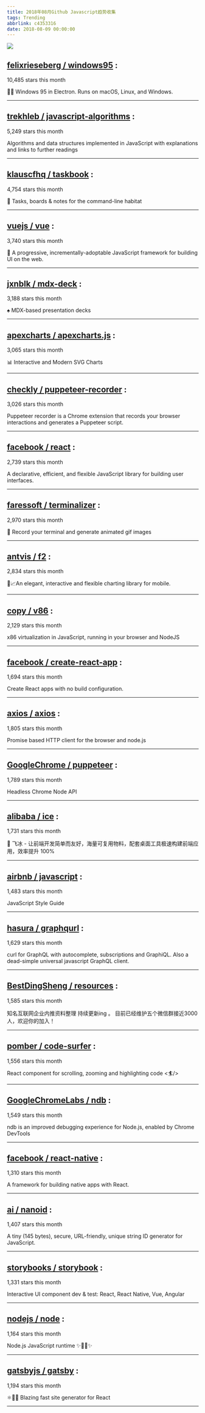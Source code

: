 ```yaml
---
title: 2018年08月Github Javascript趋势收集
tags: Trending
abbrlink: c4353316
date: 2018-08-09 00:00:00
---
```

![](/images/github_11.png)
##   [felixrieseberg / windows95](https://github.com/felixrieseberg/windows95) : 
 
10,485 stars this month

💩🚀 Windows 95 in Electron. Runs on macOS, Linux, and Windows. 

---
##   [trekhleb / javascript-algorithms](https://github.com/trekhleb/javascript-algorithms) : 
 
5,249 stars this month

Algorithms and data structures implemented in JavaScript with explanations and links to further readings 

---
##   [klauscfhq / taskbook](https://github.com/klauscfhq/taskbook) : 
 
4,754 stars this month

📓 Tasks, boards & notes for the command-line habitat 

---
##   [vuejs / vue](https://github.com/vuejs/vue) : 
 
3,740 stars this month

🖖 A progressive, incrementally-adoptable JavaScript framework for building UI on the web. 

---
##   [jxnblk / mdx-deck](https://github.com/jxnblk/mdx-deck) : 
 
3,188 stars this month

♠️ MDX-based presentation decks 

---
##   [apexcharts / apexcharts.js](https://github.com/apexcharts/apexcharts.js) : 
 
3,065 stars this month

📊 Interactive and Modern SVG Charts 

---
##   [checkly / puppeteer-recorder](https://github.com/checkly/puppeteer-recorder) : 
 
3,026 stars this month

Puppeteer recorder is a Chrome extension that records your browser interactions and generates a Puppeteer script. 

---
##   [facebook / react](https://github.com/facebook/react) : 
 
2,739 stars this month

A declarative, efficient, and flexible JavaScript library for building user interfaces. 

---
##   [faressoft / terminalizer](https://github.com/faressoft/terminalizer) : 
 
2,970 stars this month

🦄 Record your terminal and generate animated gif images 

---
##   [antvis / f2](https://github.com/antvis/f2) : 
 
2,834 stars this month

📱📈An elegant, interactive and flexible charting library for mobile. 

---
##   [copy / v86](https://github.com/copy/v86) : 
 
2,129 stars this month

x86 virtualization in JavaScript, running in your browser and NodeJS 

---
##   [facebook / create-react-app](https://github.com/facebook/create-react-app) : 
 
1,694 stars this month

Create React apps with no build configuration. 

---
##   [axios / axios](https://github.com/axios/axios) : 
 
1,805 stars this month

Promise based HTTP client for the browser and node.js 

---
##   [GoogleChrome / puppeteer](https://github.com/GoogleChrome/puppeteer) : 
 
1,789 stars this month

Headless Chrome Node API 

---
##   [alibaba / ice](https://github.com/alibaba/ice) : 
 
1,731 stars this month

🚀 飞冰 - 让前端开发简单而友好，海量可复用物料，配套桌面工具极速构建前端应用，效率提升 100% 

---
##   [airbnb / javascript](https://github.com/airbnb/javascript) : 
 
1,483 stars this month

JavaScript Style Guide 

---
##   [hasura / graphqurl](https://github.com/hasura/graphqurl) : 
 
1,629 stars this month

curl for GraphQL with autocomplete, subscriptions and GraphiQL. Also a dead-simple universal javascript GraphQL client. 

---
##   [BestDingSheng / resources](https://github.com/BestDingSheng/resources) : 
 
1,585 stars this month

知名互联网企业内推资料整理 持续更新ing 。 目前已经维护五个微信群接近3000人，欢迎你的加入！ 

---
##   [pomber / code-surfer](https://github.com/pomber/code-surfer) : 
 
1,556 stars this month

React component for scrolling, zooming and highlighting code <🏄/> 

---
##   [GoogleChromeLabs / ndb](https://github.com/GoogleChromeLabs/ndb) : 
 
1,549 stars this month

ndb is an improved debugging experience for Node.js, enabled by Chrome DevTools 

---
##   [facebook / react-native](https://github.com/facebook/react-native) : 
 
1,310 stars this month

A framework for building native apps with React. 

---
##   [ai / nanoid](https://github.com/ai/nanoid) : 
 
1,407 stars this month

A tiny (145 bytes), secure, URL-friendly, unique string ID generator for JavaScript. 

---
##   [storybooks / storybook](https://github.com/storybooks/storybook) : 
 
1,331 stars this month

Interactive UI component dev & test: React, React Native, Vue, Angular 

---
##   [nodejs / node](https://github.com/nodejs/node) : 
 
1,164 stars this month

Node.js JavaScript runtime ✨🐢🚀✨ 

---
##   [gatsbyjs / gatsby](https://github.com/gatsbyjs/gatsby) : 
 
1,194 stars this month

⚛️📄🚀 Blazing fast site generator for React 

---


